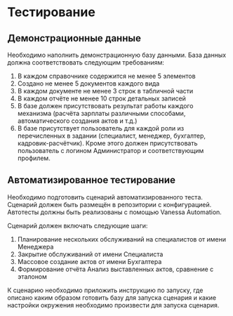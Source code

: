 # Тестирование

## Демонстрационные данные

Необходимо наполнить демонстрационную базу данными. База данных должна соответствовать следующим требованиям:
1. В каждом справочнике содержится не менее 5 элементов
2. Создано не менее 5 документов каждого вида
3. В каждом документе не менее 3 строк в табличной части
4. В каждом отчёте не менее 10 строк детальных записей
5. В базе должен присутствовать результат работы каждого механизма (расчёта зарплаты различными способами, автоматического создания актов и т.д.)
6. В базе присутствует пользователь для каждой роли из перечисленных в задании (специалист, менеджер, бухгалтер, кадровик-расчётчик). Кроме этого должен присутствовать пользователь с логином Администратор и соответствующим профилем.

## Автоматизированное тестирование

Необходимо подготовить сценарий автоматизированного теста. Сценарий должен быть размещён в репозитории с конфигурацией. Автотесты должны быть реализованы с помощью Vanessa Automation.

Сценарий должен включать следующие шаги:
1. Планирование нескольких обслуживаний на специалистов от имени Менеджера
2. Закрытие обслуживаний от имени Специалиста
3. Массовое создание актов от имени Бухгалтера
4. Формирование отчёта Анализ выставленных актов, сравнение с эталоном

К сценарию необходимо приложить инструкцию по запуску, где описано каким образом готовить базу для запуска сценария и какие настройки окружения необходимо произвести для запуска сценария.
